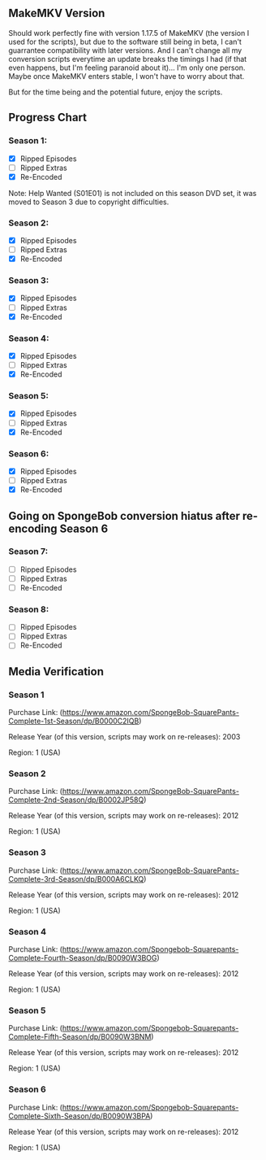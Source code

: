 ## MakeMKV Version
Should work perfectly fine with version 1.17.5 of MakeMKV (the version I used for the scripts), but due to the software still being in beta, I can't guarrantee compatibility with later versions. And I can't change all my conversion scripts everytime an update breaks the timings I had (if that even happens, but I'm feeling paranoid about it)... I'm only one person. Maybe once MakeMKV enters stable, I won't have to worry about that.

But for the time being and the potential future, enjoy the scripts.

## Progress Chart

### Season 1:

   - [X] Ripped Episodes
   - [ ] Ripped Extras
   - [X] Re-Encoded

   Note: Help Wanted (S01E01) is not included on this season DVD set, it was moved to Season 3 due to copyright difficulties.

### Season 2:

   - [X] Ripped Episodes
   - [ ] Ripped Extras
   - [X] Re-Encoded

### Season 3:

   - [X] Ripped Episodes
   - [ ] Ripped Extras
   - [X] Re-Encoded

### Season 4:

   - [X] Ripped Episodes
   - [ ] Ripped Extras
   - [X] Re-Encoded

### Season 5:

   - [X] Ripped Episodes
   - [ ] Ripped Extras
   - [X] Re-Encoded

### Season 6:

   - [X] Ripped Episodes
   - [ ] Ripped Extras
   - [X] Re-Encoded

## Going on SpongeBob conversion hiatus after re-encoding Season 6

### Season 7:

   - [ ] Ripped Episodes
   - [ ] Ripped Extras
   - [ ] Re-Encoded

### Season 8:

   - [ ] Ripped Episodes
   - [ ] Ripped Extras
   - [ ] Re-Encoded

## Media Verification 

### Season 1

Purchase Link: (https://www.amazon.com/SpongeBob-SquarePants-Complete-1st-Season/dp/B0000C2IQB)

Release Year (of this version, scripts may work on re-releases): 2003

Region: 1 (USA)

### Season 2

Purchase Link: (https://www.amazon.com/SpongeBob-SquarePants-Complete-2nd-Season/dp/B0002JP58Q)

Release Year (of this version, scripts may work on re-releases): 2012

Region: 1 (USA)

### Season 3

Purchase Link: (https://www.amazon.com/SpongeBob-SquarePants-Complete-3rd-Season/dp/B000A6CLKQ)

Release Year (of this version, scripts may work on re-releases): 2012

Region: 1 (USA)

### Season 4

Purchase Link: (https://www.amazon.com/Spongebob-Squarepants-Complete-Fourth-Season/dp/B0090W3BOG)

Release Year (of this version, scripts may work on re-releases): 2012

Region: 1 (USA)

### Season 5

Purchase Link: (https://www.amazon.com/Spongebob-Squarepants-Complete-Fifth-Season/dp/B0090W3BNM)

Release Year (of this version, scripts may work on re-releases): 2012

Region: 1 (USA)

### Season 6

Purchase Link: (https://www.amazon.com/Spongebob-Squarepants-Complete-Sixth-Season/dp/B0090W3BPA)

Release Year (of this version, scripts may work on re-releases): 2012

Region: 1 (USA)
